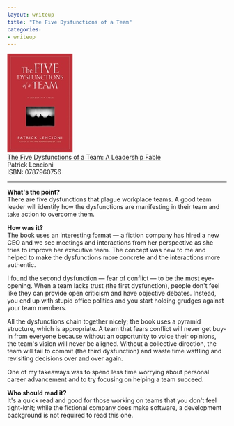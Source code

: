 ```yaml
---
layout: writeup
title: "The Five Dysfunctions of a Team"
categories:
- writeup
---
```



![](/static/five-dysfunctions.jpg)  
[The Five Dysfunctions of a Team: A Leadership Fable][link]   
Patrick Lencioni    
ISBN: 0787960756    

---

**What's the point?**  
There are five dysfunctions that plague workplace teams. A good team leader will identify
how the dysfunctions are manifesting in their team and take action to overcome them.
 
**How was it?**  
The book uses an interesting format &mdash; a fiction company has hired a new CEO and 
we see meetings and interactions from her perspective as she tries to improve her 
executive team. The concept was new to me and helped to make the dysfunctions more 
concrete and the interactions more authentic.

I found the second dysfunction &mdash; fear of conflict &mdash; to be the most 
eye-opening. When a team lacks trust (the first dysfunction), people don't feel like they
can provide open criticism and have objective debates. Instead, you end up with stupid
office politics and you start holding grudges against your team members.

All the dysfunctions chain together nicely; the book uses a pyramid structure, which is 
appropriate. A team that fears conflict will never get buy-in from everyone because 
without an opportunity to voice their opinions, the team's vision will never be
aligned. Without a collective direction, the team will fail to commit (the third
dysfunction) and waste time waffling and revisiting decisions over and over again.

One of my takeaways was to spend less time worrying about personal career advancement and
to try focusing on helping a team succeed.
 
**Who should read it?**  
It's a quick read and good for those working on teams that you don't feel tight-knit; 
while the fictional company does make software, a development background is not required
to read this one.

[link]: http://www.amazon.com/Five-Dysfunctions-Team-Leadership-Fable/dp/0787960756

